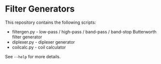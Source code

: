# Filter Generators

This repository contains the following scripts:

* filtergen.py - low-pass / high-pass / band-pass / band-stop Butterworth filter generator
* diplexer.py - diplexer generator
* coilcalc.py - coil calculator

See `--help` for more details.
